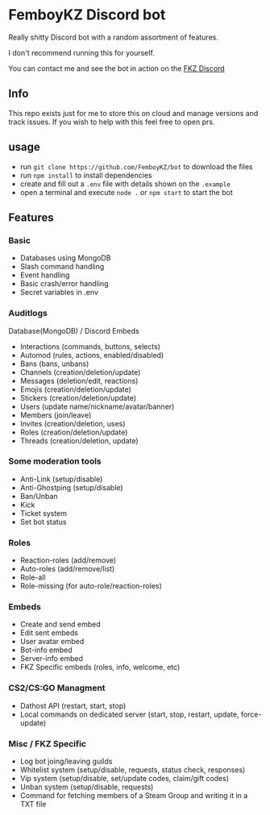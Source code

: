 # FemboyKZ Discord bot

Really shitty Discord bot with a random assortment of features.

I don't recommend running this for yourself.

You can contact me and see the bot in action on the [FKZ Discord](https://discord.gg/fkz)

## Info

This repo exists just for me to store this on cloud and manage versions and track issues.
If you wish to help with this feel free to open prs.

## usage

- run `git clone https://github.com/FemboyKZ/bot` to download the files
- run `npm install` to install dependencies
- create and fill out a `.env` file with details shown on the `.example`
- open a terminal and execute `node .` or `npm start` to start the bot

## Features

### Basic

- Databases using MongoDB
- Slash command handling
- Event handling
- Basic crash/error handling
- Secret variables in .env

### Auditlogs

Database(MongoDB) / Discord Embeds

- Interactions (commands, buttons, selects)
- Automod (rules, actions, enabled/disabled)
- Bans (bans, unbans)
- Channels (creation/deletion/update)
- Messages (deletion/edit, reactions)
- Emojis (creation/deletion/update)
- Stickers (creation/deletion/update)
- Users (update name/nickname/avatar/banner)
- Members (join/leave)
- Invites (creation/deletion, uses)
- Roles (creation/deletion/update)
- Threads (creation/deletion, update)

### Some moderation tools

- Anti-Link (setup/disable)
- Anti-Ghostping (setup/disable)
- Ban/Unban
- Kick
- Ticket system
- Set bot status

### Roles

- Reaction-roles (add/remove)
- Auto-roles (add/remove/list)
- Role-all
- Role-missing (for auto-role/reaction-roles)

### Embeds

- Create and send embed
- Edit sent embeds
- User avatar embed
- Bot-info embed
- Server-info embed
- FKZ Specific embeds (roles, info, welcome, etc)

### CS2/CS:GO Managment

- Dathost API (restart, start, stop)
- Local commands on dedicated server (start, stop, restart, update, force-update)

### Misc / FKZ Specific

- Log bot joing/leaving guilds
- Whitelist system (setup/disable, requests, status check, responses)
- Vip system (setup/disable, set/update codes, claim/gift codes)
- Unban system (setup/disable, requests)
- Command for fetching members of a Steam Group and writing it in a TXT file
